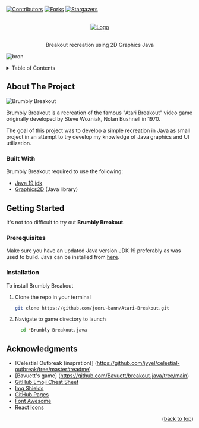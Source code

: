 <div id="top"></div>


[![Contributors][contributors-shield]][contributors-url]
[![Forks][forks-shield]][forks-url]
[![Stargazers][stars-shield]][stars-url]

<!-- PROJECT LOGO -->
<br />
<div align="center">
  <a href="https://github.com/joeru-bann/Atari-Breakout">
    <img src="https://cdn2.wanderlust.co.uk/media/1192/dreamstime_l_17793244.jpg?anchor=center&mode=crop&width=1920&height=858&format=auto&rnd=131455360000000000" alt="Logo">
  </a>

  <!-- <h3 align="center">Title</h3> -->

  <p align="center">
    <br />
    Breakout recreation using 2D Graphics Java
    <br />
    <!--
    <a href="https://github.com/othneildrew/Best-README-Template"><strong>Explore the docs »</strong></a>
    <br />
    <br />
    <a href="https://github.com/othneildrew/Best-README-Template">View Demo</a>
    ·
    <a href="https://github.com/othneildrew/Best-README-Template/issues">Report Bug</a>
    ·
    <a href="https://github.com/othneildrew/Best-README-Template/issues">Request Feature</a>
    -->
  </p>
</div>

![bron](https://github.com/joeru-bann/Atari-Breakout/assets/102632048/d0d36029-460f-4c28-bcd2-447b7ca4e679)

<!-- TABLE OF CONTENTS -->
<details>
  <summary>Table of Contents</summary>
  <ol>
    <li>
      <a href="#about-the-project">About Brumbly Breakout</a>
      <ul>
        <li><a href="#built-with">Built With</a></li>
      </ul>
    </li>
    <li>
      <a href="#getting-started">Getting Started</a>
      <ul>
        <li><a href="#prerequisites">Prerequisites</a></li>
        <li><a href="#installation">Installation</a></li>
      </ul>
    </li>
    <li><a href="#usage">Usage</a></li>
    <li><a href="#contributing">Contributing</a></li>
    <li><a href="#contact">Contact</a></li>
    <li><a href="#acknowledgments">Acknowledgments</a></li>
  </ol>
</details>


<!-- ABOUT THE PROJECT -->
## About The Project

![Brumbly Breakout](https://encrypted-tbn0.gstatic.com/images?q=tbn:ANd9GcTdHWsl8BQ4L7NK3SRccXft52I7vdEnV5uO1f4UMkK6sLiTrnz2DyYc3g8u7EEMjBFUQOU&usqp=CAU)

Brumbly Breakout is a recreation of the famous "Atari Breakout" video game originally developed by Steve Wozniak, Nolan Bushnell in 1970.

The goal of this project was to develop a simple recreation in Java as small project in an attempt to try develop my knowledge of Java graphics and UI utilization.

<p align="right"></p>

### Built With

Brumbly Breakout required to use the following:

* [Java 19 jdk ]([https://java.com/en/](https://www.oracle.com/java/technologies/javase/jdk19-archive-downloads.html))
* [Graphics2D](https://docs.oracle.com/javase/7/docs/api/java/awt/Graphics2D.html/) (Java library)

<p align="right"></p>



<!-- GETTING STARTED -->
## Getting Started

It's not too difficult to try out **Brumbly Breakout**.

### Prerequisites

Make sure you have an updated Java version JDK 19 preferably as was used to build. Java can be installed from [here](https://java.com/en/).


### Installation

To install Brumbly Breakout

1. Clone the repo in your terminal
   ```sh
   git clone https://github.com/joeru-bann/Atari-Breakout.git
   ```
2. Navigate to game directory to launch
   ```sh
     cd *Brumbly Breakout.java
   ```

<p align="right"></p>



<!-- ACKNOWLEDGMENTS -->
## Acknowledgments
* [Celestial Outbreak (inspration)] (https://github.com/iyyel/celestial-outbreak/tree/master#readme)
* [Bavuett's game] (https://github.com/Bavuett/breakout-java/tree/main)
* [GitHub Emoji Cheat Sheet](https://www.webpagefx.com/tools/emoji-cheat-sheet)
* [Img Shields](https://shields.io)
* [GitHub Pages](https://pages.github.com)
* [Font Awesome](https://fontawesome.com)
* [React Icons](https://react-icons.github.io/react-icons/search)

<p align="right">(<a href="#top">back to top</a>)</p>


<!-- MARKDOWN LINKS & IMAGES -->
<!-- https://www.markdownguide.org/basic-syntax/#reference-style-links -->
[contributors-shield]: https://img.shields.io/github/contributors/joeru-bann/Atari-Breakout.svg?style=for-the-badge
[contributors-url]: https://github.com/joeru-bann/Atari-Breakout/graphs/contributors
[forks-shield]: https://img.shields.io/github/forks/joeru-bann/Atari-Breakout.svg?style=for-the-badge
[forks-url]: https://github.com/joeru-bann/Atari-Breakout/network/members
[stars-shield]: https://img.shields.io/github/stars/joeru-bann/Atari-Breakout.svg?style=for-the-badge
[stars-url]: https://github.com/joeru-bann/Atari-Breakout/stargazers
[product-screenshot]: images/main_menu.png

